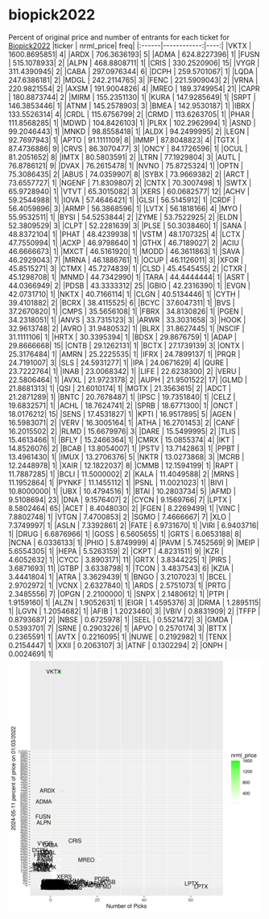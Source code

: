 # biopick2022
Percent of original price and number of entrants for each ticket for [Biopick2022](https://twitter.com/hashtag/Biopick2022)
|ticker |   nrml_price| freq|
|:------|------------:|----:|
|VKTX   | 1600.8695851|    4|
|ARDX   |  706.3636193|    5|
|ADMA   |  624.8227396|    1|
|FUSN   |  515.1078933|    2|
|ALPN   |  468.8808711|    1|
|CRIS   |  330.2520906|   15|
|VYGR   |  311.4390945|    2|
|CABA   |  297.0976344|    6|
|DCPH   |  259.5701067|    1|
|LQDA   |  247.6386181|    2|
|MDGL   |  242.2114765|    3|
|FENC   |  221.5909043|    2|
|VRNA   |  220.9821554|    2|
|AXSM   |  191.9004826|    4|
|MREO   |  189.3749954|   21|
|CAPR   |  180.8873744|    2|
|MIRM   |  155.2351130|    1|
|KURA   |  147.9285649|    1|
|SRPT   |  146.3853446|    1|
|ATNM   |  145.2578903|    3|
|BMEA   |  142.9530187|    1|
|IBRX   |  133.5526314|    4|
|CRDL   |  115.6756799|    2|
|CRMD   |  113.6263705|    1|
|PHAR   |  111.8568285|    1|
|MDWD   |  104.8426103|    1|
|PLRX   |  102.2962994|    1|
|ASND   |   99.2046443|    1|
|MNKD   |   98.8558418|    1|
|ALDX   |   94.2499995|    2|
|LEGN   |   92.7697943|    1|
|APTO   |   91.1111109|    8|
|IMMP   |   87.8048823|    4|
|TGTX   |   87.4736886|    9|
|CRVS   |   86.3070477|    3|
|ONCY   |   84.1726596|    1|
|OCUL   |   81.2051652|    8|
|IMTX   |   80.5803591|    2|
|LTRN   |   77.1929804|    3|
|AUTL   |   76.8786121|    9|
|DVAX   |   76.2615478|    1|
|NVNO   |   75.8725324|    1|
|OPTN   |   75.3086435|    2|
|ABUS   |   74.0359907|    8|
|SYBX   |   73.9669382|    2|
|ARCT   |   73.6557727|    1|
|NGENF  |   71.8309807|    2|
|CNTX   |   70.3007498|    1|
|SWTX   |   65.9728940|    1|
|VTVT   |   65.3015082|    3|
|XERS   |   60.0682577|   12|
|ACHV   |   59.2544988|    1|
|IOVA   |   57.4646421|    1|
|GLSI   |   56.5145912|    1|
|CRDF   |   56.4059896|    3|
|ARMP   |   56.3868596|    1|
|LVTX   |   56.1818166|    4|
|MYO    |   55.9532511|    1|
|BYSI   |   54.5253844|    2|
|ZYME   |   53.7522925|    2|
|ELDN   |   52.3809529|    3|
|CLPT   |   52.2281639|    3|
|PLSE   |   50.3038460|    1|
|SANA   |   48.8372104|    1|
|PHAT   |   48.4239938|    1|
|VSTM   |   48.1707325|    4|
|LCTX   |   47.7550994|    1|
|ACXP   |   46.9798640|    1|
|GTHX   |   46.7189027|    2|
|ACIU   |   46.6666673|    1|
|MXCT   |   46.5161920|    1|
|MODD   |   46.3611863|    1|
|SAVA   |   46.2929043|    7|
|MRNA   |   46.1886761|    1|
|OCUP   |   46.1126011|    3|
|XFOR   |   45.8515271|    3|
|CTMX   |   45.7274839|    1|
|CLSD   |   45.4545455|    2|
|CTXR   |   45.1298708|    1|
|MNMD   |   44.7342990|    1|
|TARA   |   44.4444444|    1|
|ASRT   |   44.0366949|    2|
|PDSB   |   43.3333312|   25|
|GBIO   |   42.2316390|    1|
|EVGN   |   42.0731710|    1|
|NKTX   |   40.7166114|    1|
|CLGN   |   40.5134446|    1|
|CYTH   |   39.4101882|    2|
|BCRX   |   38.4115525|    6|
|BCYC   |   37.6047311|    1|
|BVS    |   37.2670820|    1|
|CMPS   |   35.5656108|    1|
|FBRX   |   34.8130826|    1|
|PGEN   |   34.2318051|    1|
|ANVS   |   33.7315123|    3|
|ARWR   |   33.3031658|    3|
|HOOK   |   32.9613748|    2|
|AVRO   |   31.9480532|    1|
|BLRX   |   31.8627445|    1|
|NSCIF  |   31.1111106|    1|
|HRTX   |   30.3395394|    1|
|BDSX   |   29.8676759|    1|
|ADAP   |   29.8666668|   15|
|CNTB   |   29.1262131|    1|
|BCTX   |   27.1739139|    3|
|ONTX   |   25.3176484|    1|
|AMRN   |   25.2225535|    1|
|IFRX   |   24.7899137|    1|
|PRQR   |   24.7191007|    3|
|SLS    |   24.5931277|    1|
|IPA    |   24.0671629|    4|
|QURE   |   23.7222764|    1|
|INAB   |   23.0068342|    1|
|LIFE   |   22.6238300|    2|
|VERU   |   22.5806464|    1|
|AVXL   |   21.9723178|    2|
|AUPH   |   21.9501522|   17|
|GLMD   |   21.8681313|    1|
|QSI    |   21.6010174|    1|
|MGTX   |   21.3563615|    2|
|ADCT   |   21.2871289|    1|
|BNTC   |   20.7678487|    1|
|IPSC   |   19.7351840|    1|
|CELZ   |   19.6832571|    1|
|ACHL   |   18.7624741|    2|
|SPRB   |   18.6771300|    1|
|ONCT   |   18.0176212|   15|
|SENS   |   17.4531827|    1|
|KPTI   |   16.9517895|    5|
|AGEN   |   16.5983071|    2|
|VERV   |   16.3005164|    1|
|ATHA   |   16.2701453|    2|
|CANF   |   16.2015502|    2|
|RLMD   |   15.6679976|    3|
|DARE   |   15.5499995|    2|
|TLIS   |   15.4613466|    1|
|BFLY   |   15.2466364|    1|
|CMRX   |   15.0855374|    4|
|IKT    |   14.8526076|    2|
|BCAB   |   13.8054007|    1|
|PSTV   |   13.7142863|    1|
|PPBT   |   13.4961430|    1|
|IMUX   |   13.2706376|    5|
|NKTR   |   13.0273868|    3|
|MCRB   |   12.2448978|    1|
|XAIR   |   12.1822037|    8|
|CMMB   |   12.1594199|    1|
|RAPT   |   11.7887285|    1|
|BCLI   |   11.5000002|    2|
|KALA   |   11.4049588|    2|
|MRNS   |   11.1952864|    1|
|PYNKF  |   11.1455112|    1|
|PSNL   |   11.0021023|    1|
|BIVI   |   10.8000000|    1|
|UBX    |   10.4794516|    1|
|BTAI   |   10.2803734|    5|
|AFMD   |    9.5108694|   23|
|DNA    |    9.1576407|    2|
|CYCN   |    9.1569766|    7|
|LPTX   |    8.5802464|   65|
|ACET   |    8.4048030|    2|
|FGEN   |    8.2269499|    1|
|VINC   |    7.8802748|    1|
|VTGN   |    7.4700853|    2|
|SGMO   |    7.4666667|    7|
|XLO    |    7.3749997|    1|
|ASLN   |    7.3392861|    2|
|FATE   |    6.9731670|    1|
|VIRI   |    6.9403716|    1|
|DRUG   |    6.6876966|    1|
|GOSS   |    6.5605655|    1|
|GRTS   |    6.0653188|    8|
|NCNA   |    6.0336133|    1|
|PHIO   |    5.8749999|    4|
|PAVM   |    5.7452569|    9|
|MEIP   |    5.6554305|    1|
|HEPA   |    5.5263159|    2|
|CKPT   |    4.8231511|    9|
|KZR    |    4.6052632|    1|
|CYCC   |    3.8903171|   11|
|GRTX   |    3.8344225|    1|
|PIRS   |    3.6871693|   11|
|GTBP   |    3.6338798|    1|
|TCON   |    3.4837543|    6|
|KZIA   |    3.4441804|    1|
|ATRA   |    3.3629439|    1|
|BNGO   |    3.2107023|    1|
|BCEL   |    2.9702972|    1|
|VCNX   |    2.6327840|    1|
|ARDS   |    2.5751073|    1|
|PRTG   |    2.3485556|    7|
|OPGN   |    2.2100000|    1|
|SNPX   |    2.1480612|    1|
|PTPI   |    1.9159160|    1|
|ALZN   |    1.9052631|    1|
|EIGR   |    1.4595376|    3|
|DRMA   |    1.2895115|    1|
|LGVN   |    1.2054682|    1|
|AFIB   |    1.2023460|    3|
|VBIV   |    0.8831909|    2|
|TFFP   |    0.8793687|    2|
|NBSE   |    0.6725978|    1|
|SEEL   |    0.5521472|    3|
|GMDA   |    0.5393701|    7|
|SRNE   |    0.2903226|    1|
|APVO   |    0.2570174|    3|
|BTTX   |    0.2365591|    1|
|AVTX   |    0.2216095|    1|
|NUWE   |    0.2192982|    1|
|TENX   |    0.2154447|    1|
|XXII   |    0.2063107|    3|
|ATNF   |    0.1302294|    2|
|ONPH   |    0.0024691|    1|
![retvspicks](biopicks.png?raw=true)
